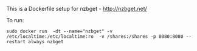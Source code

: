 This is a Dockerfile setup for nzbget - http://nzbget.net/

To run:

```
sudo docker run  -dt --name="nzbget" -v /etc/localtime:/etc/localtime:ro  -v /shares:/shares -p 8080:8080 --restart always nzbget
```
